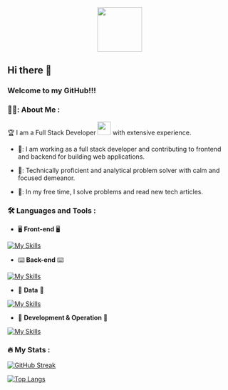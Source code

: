 <div id="header" align="center">
  <img src="https://media.giphy.com/media/RbDKaczqWovIugyJmW/giphy.gif" width="100">
</div>


## Hi there 👋 
### Welcome to my GitHub!!!

### 👨‍💻: About Me :

:trophy: I am a Full Stack Developer <img src="https://media.giphy.com/media/WUlplcMpOCEmTGBtBW/giphy.gif" width="30"> with extensive experience.

- 🥇: I am working as a full stack developer and contributing to frontend and backend for building web applications.

- 🥈: Technically proficient and analytical problem solver with calm and focused demeanor.

- 🥉: In my free time, I solve problems and read new tech articles.

### :hammer_and_wrench: Languages and Tools :

- :desktop_computer: __Front-end__ :desktop_computer:

[![My Skills](https://skillicons.dev/icons?i=html,css,js,jquery,bootstrap,angular,vue,react)](https://github.com/sealinesun)


- :keyboard:	__Back-end__ :keyboard:
 
[![My Skills](https://skillicons.dev/icons?i=php,python,spring,java,nodejs,nuxtjs,ocaml,laravel,wordpress)](https://github.com/sealinesun)


- :dvd: __Data__ :dvd:
 
[![My Skills](https://skillicons.dev/icons?i=redis,mongodb,aws,mysql)](https://github.com/sealinesun)


- :abacus: __Development & Operation__ :abacus:
 
[![My Skills](https://skillicons.dev/icons?i=git,azure)](https://github.com/sealinesun)

### :fire: My Stats :

[![GitHub Streak](http://github-readme-streak-stats.herokuapp.com?user=sealinesun&theme=github-dark-blue&hide_border=true&date_format=M%20j%5B%2C%20Y%5D)](https://git.io/streak-stats)

[![Top Langs](https://github-readme-stats.vercel.app/api/top-langs/?username=sealinesun&layout=compact&theme=vision-friendly-dark)](https://github.com/anuraghazra/github-readme-stats)



